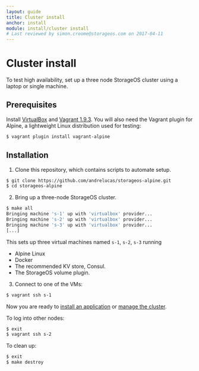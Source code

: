 ```yaml
---
layout: guide
title: Cluster install
anchor: install
module: install/cluster install
# Last reviewed by simon.croome@storageos.com on 2017-04-11
---
```


# Cluster install

To test high availability, set up a three node StorageOS cluster using a laptop or single machine.

## Prerequisites

Install [VirtualBox](https://www.virtualbox.org/wiki/Downloads) and [Vagrant
1.9.3](http://vagrantup.com/downloads.html). You will also need the Vagrant plugin for Alpine, a lightweight Linux distribution used for testing:

```bash
$ vagrant plugin install vagrant-alpine
```

## Installation

1. Clone this repository, which contains scripts to automate setup.
```bash
$ git clone https://github.com/andrelucas/storageos-alpine.git
$ cd storageos-alpine
```

2. Bring up a three-node StorageOS cluster.
```bash
$ make all
Bringing machine 's-1' up with 'virtualbox' provider...
Bringing machine 's-2' up with 'virtualbox' provider...
Bringing machine 's-3' up with 'virtualbox' provider...
[...]
```
This sets up three virtual machines named `s-1`, `s-2`, `s-3` running
* Alpine Linux
* Docker
* The recommended KV store, Consul.
* The StorageOS volume plugin.

3. Connect to one of the VMs:
```bash
$ vagrant ssh s-1
```

Now you are ready to [install an application](../applications/postgres.html) or [manage the cluster](../manage/cli.html).

To log into other nodes:
```bash
$ exit
$ vagrant ssh s-2
```

To clean up:
```bash
$ exit
$ make destroy
```
